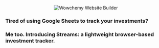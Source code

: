
<p align="center"><img src="https://res.cloudinary.com/dl4murstw/image/upload/v1634716561/Screenshot_2021-10-20_at_3.55.29_PM_abflyu.png" alt="Wowchemy Website Builder"></p>

### Tired of using Google Sheets to track your investments? 

### Me too. Introducing Streams: a lightweight browser-based investment tracker. 


